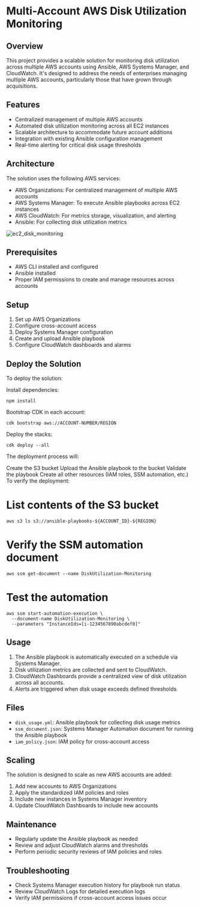 # Multi-Account AWS Disk Utilization Monitoring

## Overview

This project provides a scalable solution for monitoring disk utilization across multiple AWS accounts using Ansible, AWS Systems Manager, and CloudWatch. It's designed to address the needs of enterprises managing multiple AWS accounts, particularly those that have grown through acquisitions.

## Features

- Centralized management of multiple AWS accounts
- Automated disk utilization monitoring across all EC2 instances
- Scalable architecture to accommodate future account additions
- Integration with existing Ansible configuration management
- Real-time alerting for critical disk usage thresholds
## Architecture

The solution uses the following AWS services:

- AWS Organizations: For centralized management of multiple AWS accounts
- AWS Systems Manager: To execute Ansible playbooks across EC2 instances
- AWS CloudWatch: For metrics storage, visualization, and alerting
- Ansible: For collecting disk utilization metrics


![ec2_disk_monitoring](https://github.com/user-attachments/assets/198d37ba-63cd-4858-a763-6ea3ba13eda9)

## Prerequisites

- AWS CLI installed and configured
- Ansible installed
- Proper IAM permissions to create and manage resources across accounts

## Setup

1. Set up AWS Organizations
2. Configure cross-account access
3. Deploy Systems Manager configuration
4. Create and upload Ansible playbook
5. Configure CloudWatch dashboards and alarms

## Deploy the Solution

To deploy the solution:

Install dependencies:
```
npm install
```
Bootstrap CDK in each account:
```
cdk bootstrap aws://ACCOUNT-NUMBER/REGION
```
Deploy the stacks:
```
cdk deploy --all
```
The deployment process will:

Create the S3 bucket
Upload the Ansible playbook to the bucket
Validate the playbook
Create all other resources (IAM roles, SSM automation, etc.)
To verify the deployment:

# List contents of the S3 bucket
```
aws s3 ls s3://ansible-playbooks-${ACCOUNT_ID}-${REGION}
```

# Verify the SSM automation document
```
aws ssm get-document --name DiskUtilization-Monitoring
```

# Test the automation
```
aws ssm start-automation-execution \
  --document-name DiskUtilization-Monitoring \
  --parameters "InstanceIds=[i-1234567890abcdef0]"
```

## Usage

1. The Ansible playbook is automatically executed on a schedule via Systems Manager.
2. Disk utilization metrics are collected and sent to CloudWatch.
3. CloudWatch Dashboards provide a centralized view of disk utilization across all accounts.
4. Alerts are triggered when disk usage exceeds defined thresholds.

## Files

- `disk_usage.yml`: Ansible playbook for collecting disk usage metrics
- `ssm_document.json`: Systems Manager Automation document for running the Ansible playbook
- `iam_policy.json`: IAM policy for cross-account access

## Scaling

The solution is designed to scale as new AWS accounts are added:

1. Add new accounts to AWS Organizations
2. Apply the standardized IAM policies and roles
3. Include new instances in Systems Manager inventory
4. Update CloudWatch Dashboards to include new accounts

## Maintenance

- Regularly update the Ansible playbook as needed
- Review and adjust CloudWatch alarms and thresholds
- Perform periodic security reviews of IAM policies and roles

## Troubleshooting

- Check Systems Manager execution history for playbook run status
- Review CloudWatch Logs for detailed execution logs
- Verify IAM permissions if cross-account access issues occur



